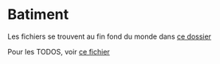# Batiment

Les fichiers se trouvent au fin fond du monde dans [ce dossier](./src/main/java/fr/insa/dorgli/projetbat/)

Pour les TODOS, voir [ce fichier](./src/main/java/fr/insa/dorgli/projetbat/todo.md)
